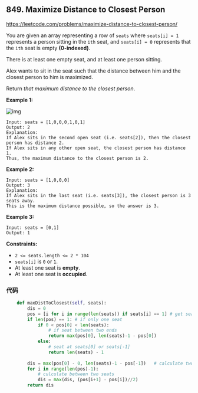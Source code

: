 ## 849. Maximize Distance to Closest Person

https://leetcode.com/problems/maximize-distance-to-closest-person/

You are given an array representing a row of `seats` where `seats[i] = 1` represents a person sitting in the `ith` seat, and `seats[i] = 0` represents that the `ith` seat is empty **(0-indexed)**.

There is at least one empty seat, and at least one person sitting.

Alex wants to sit in the seat such that the distance between him and the closest person to him is maximized. 

Return *that maximum distance to the closest person*.

 

**Example 1:**

![img](https://assets.leetcode.com/uploads/2020/09/10/distance.jpg)

```
Input: seats = [1,0,0,0,1,0,1]
Output: 2
Explanation: 
If Alex sits in the second open seat (i.e. seats[2]), then the closest person has distance 2.
If Alex sits in any other open seat, the closest person has distance 1.
Thus, the maximum distance to the closest person is 2.
```

**Example 2:**

```
Input: seats = [1,0,0,0]
Output: 3
Explanation: 
If Alex sits in the last seat (i.e. seats[3]), the closest person is 3 seats away.
This is the maximum distance possible, so the answer is 3.
```

**Example 3:**

```
Input: seats = [0,1]
Output: 1
```

 

**Constraints:**

- `2 <= seats.length <= 2 * 104`
- `seats[i]` is `0` or `1`.
- At least one seat is **empty**.
- At least one seat is **occupied**.

### 代码

```python
    def maxDistToClosest(self, seats):
        dis = 0
        pos = [i for i in range(len(seats)) if seats[i] == 1] # get seated positions
        if len(pos) == 1: # if only one seat
            if 0 < pos[0] < len(seats):
                # if seat between two ends
                return max(pos[0], len(seats)-1 - pos[0])
            else:
                # seat at seats[0] or seats[-1]
                return len(seats) - 1
        
        dis = max(pos[0] - 0, len(seats)-1 - pos[-1])	# calculate two ends
        for i in range(len(pos)-1):
            # culculate between two seats
            dis = max(dis, (pos[i+1] - pos[i])//2)
        return dis
```

